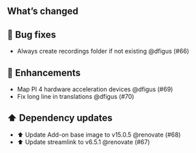 ## What’s changed

## 🐛 Bug fixes

- Always create recordings folder if not existing @dfigus (#66)

## 🚀 Enhancements

- Map PI 4 hardware acceleration devices @dfigus (#69)
- Fix long line in translations @dfigus (#70)

## ⬆️ Dependency updates

- ⬆️ Update Add-on base image to v15.0.5 @renovate (#68)
- ⬆️ Update streamlink to v6.5.1 @renovate (#67)
